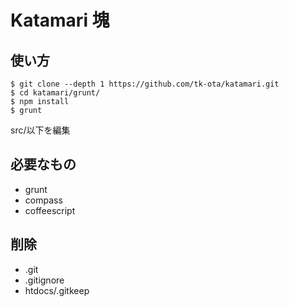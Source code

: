 Katamari 塊
========
## 使い方
```shell
$ git clone --depth 1 https://github.com/tk-ota/katamari.git
$ cd katamari/grunt/
$ npm install
$ grunt
```
src/以下を編集

## 必要なもの
- grunt
- compass
- coffeescript

## 削除
- .git
- .gitignore
- htdocs/.gitkeep
